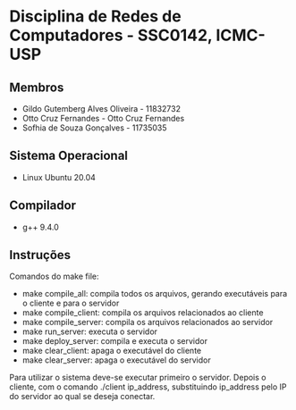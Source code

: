 # Disciplina de Redes de Computadores - SSC0142, ICMC-USP

## Membros

- Gildo Gutemberg Alves Oliveira - 11832732
- Otto Cruz Fernandes - Otto Cruz Fernandes
- Sofhia de Souza Gonçalves - 11735035

## Sistema Operacional

- Linux Ubuntu 20.04

## Compilador

- g++ 9.4.0

## Instruções

Comandos do make file:

- make compile_all: compila todos os arquivos, gerando executáveis para o cliente e para o servidor
- make compile_client: compila os arquivos relacionados ao cliente
- make compile_server: compila os arquivos relacionados ao servidor
- make run_server: executa o servidor
- make deploy_server: compila e executa o servidor
- make clear_client: apaga o executável do cliente
- make clear_server: apaga o executável do servidor

Para utilizar o sistema deve-se executar primeiro o servidor. Depois o cliente, com o comando ./client ip_address, substituindo ip_address pelo IP do servidor ao qual se deseja conectar.
